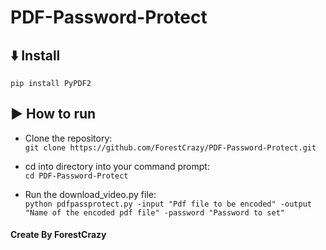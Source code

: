 ﻿# PDF-Password-Protect

## :arrow_down: Install
```
pip install PyPDF2
```

## :arrow_forward: How to run
* Clone the repository: <br>
``` git clone https://github.com/ForestCrazy/PDF-Password-Protect.git ```

* cd into directory into your command prompt: <br>
``` cd PDF-Password-Protect ```

* Run the download_video.py file: <br>
``` python pdfpassprotect.py -input "Pdf file to be encoded" -output "Name of the encoded pdf file" -password "Password to set" ```

#### Create By ForestCrazy

